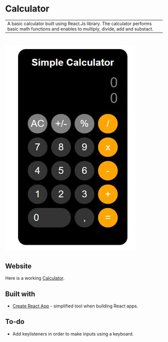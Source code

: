 # Calculator
<table>
<tr>
<td>
  A basic calculator built using React.Js library. The calculator performs basic math functions and enables to multiply, divide, add and substact.
</td>
</tr>
</table>

# ![Calculator](./public/Clc.jpg)

## Website 
Here is a working [Calculator](https://laura.jaks.info/calculator/).

## Built with 

- [Create React App](https://github.com/facebook/create-react-app) - simplified tool when building React apps.

## To-do
- Add keylisteners in order to make inputs using a keyboard.
